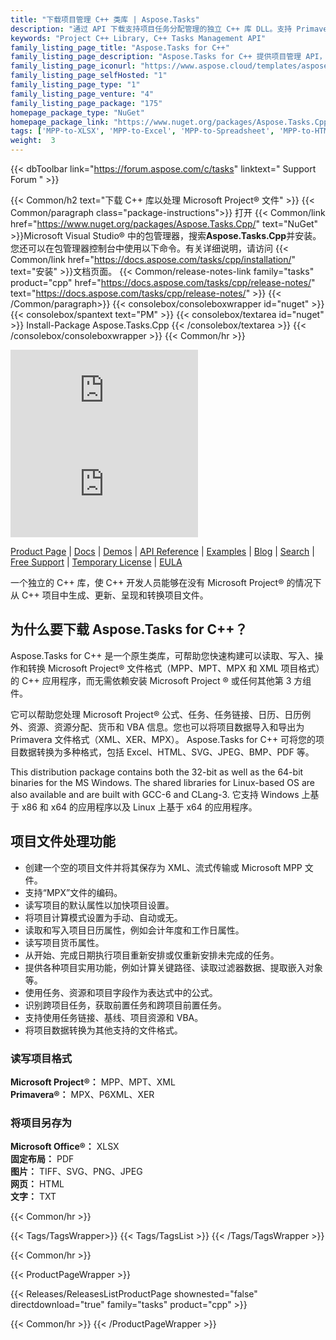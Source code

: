 ```yaml
---
title: "下载项目管理 C++ 类库 | Aspose.Tasks"
description: "通过 API 下载支持项目任务分配管理的独立 C++ 库 DLL。支持 Primavera®（XER、MPX）和 MS Project®（MPP、MPT）格式。"
keywords: "Project C++ Library, C++ Tasks Management API"
family_listing_page_title: "Aspose.Tasks for C++"
family_listing_page_description: "Aspose.Tasks for C++ 提供项目管理 API，使 C++ 应用程序不仅可以读取和操作 Microsoft Project® 文档，还可以编写 MPP 和 XML 格式的 Microsoft Project® 文档——所有这些都无需使用 Microsoft Project®。与所有 Aspose 文件格式 API 一样 - Aspose.Tasks for C++ 适用于所有类型的 C++ 应用程序。"
family_listing_page_iconurl: "https://www.aspose.cloud/templates/aspose/App_Themes/V3/images/tasks/272x272/aspose_tasks-for-cpp.png"
family_listing_page_selfHosted: "1"
family_listing_page_type: "1"
family_listing_page_venture: "4"
family_listing_page_package: "175"
homepage_package_type: "NuGet"
homepage_package_link: "https://www.nuget.org/packages/Aspose.Tasks.Cpp/"
tags: ['MPP-to-XLSX', 'MPP-to-Excel', 'MPP-to-Spreadsheet', 'MPP-to-HTML', 'Project-to-HTML', 'Project-to-Excel', 'Project-to-XLSX', 'Project-to-CSV', 'Project-to-Text', 'Project-to-MPT', 'MPP-to-CSV', 'MPP-to-MPT', 'MPP-to-SVG', 'MPP-to-JPEG', 'MPP-to-TIF', 'Project-to-PDF', 'MPP-to-PDF', 'Project-to-Image', 'MPP-to-PNG']
weight:  3
---
```


{{< dbToolbar link="https://forum.aspose.com/c/tasks" linktext=" Support Forum " >}}

{{< Common/h2 text="下载 C++ 库以处理 Microsoft Project® 文件"  >}}
{{< Common/paragraph class="package-instructions">}}
打开
{{< Common/link href="https://www.nuget.org/packages/Aspose.Tasks.Cpp/" text="NuGet"  >}}Microsoft Visual Studio® 中的包管理器，搜索<b>Aspose.Tasks.Cpp</b>并安装。您还可以在包管理器控制台中使用以下命令。有关详细说明，请访问
{{< Common/link href="https://docs.aspose.com/tasks/cpp/installation/" text="安装"  >}}文档页面。
{{< Common/release-notes-link family="tasks" product="cpp" href="https://docs.aspose.com/tasks/cpp/release-notes/" text="https://docs.aspose.com/tasks/cpp/release-notes/"  >}}
{{< /Common/paragraph>}}
{{< consolebox/consoleboxwrapper id="nuget" >}}
       {{< consolebox/spantext text="PM" >}}
       {{< consolebox/textarea id="nuget" >}} Install-Package Aspose.Tasks.Cpp {{< /consolebox/textarea >}}
{{< /consolebox/consoleboxwrapper >}}
{{< Common/hr >}}

![Nuget](https://img.shields.io/nuget/v/Aspose.Tasks.Cpp) ![Nuget](https://img.shields.io/nuget/dt/Aspose.Tasks.Cpp?label=nuget%20downloads)

[Product Page](https://products.aspose.com/tasks/cpp/) | [Docs](https://docs.aspose.com/tasks/cpp/) | [Demos](https://products.aspose.app/tasks/family) | [API Reference](https://reference.aspose.com/tasks/cpp) | [Examples](https://github.com/aspose-tasks/Aspose.Tasks-for-C) | [Blog](https://blog.aspose.com/category/tasks/) | [Search](https://search.aspose.com/) | [Free Support](https://forum.aspose.com/c/tasks) | [Temporary License](https://purchase.aspose.com/temporary-license) | [EULA](https://about.aspose.com/legal/eula/)

一个独立的 C++ 库，使 C++ 开发人员能够在没有 Microsoft Project® 的情况下从 C++ 项目中生成、更新、呈现和转换项目文件。

## 为什么要下载 Aspose.Tasks for C++？

Aspose.Tasks for C++ 是一个原生类库，可帮助您快速构建可以读取、写入、操作和转换 Microsoft Project® 文件格式（MPP、MPT、MPX 和 XML 项目格式）的 C++ 应用程序，而无需依赖安装 Microsoft Project ® 或任何其他第 3 方组件。

它可以帮助您处理 Microsoft Project® 公式、任务、任务链接、日历、日历例外、资源、资源分配、货币和 VBA 信息。您也可以将项目数据导入和导出为 Primavera 文件格式（XML、XER、MPX）。 Aspose.Tasks for C++ 可将您的项目数据转换为多种格式，包括 Excel、HTML、SVG、JPEG、BMP、PDF 等。

This distribution package contains both the 32-bit as well as the 64-bit binaries for the MS Windows. The shared libraries for Linux-based OS are also available and are built with GCC-6 and CLang-3. 它支持 Windows 上基于 x86 和 x64 的应用程序以及 Linux 上基于 x64 的应用程序。

## 项目文件处理功能

- 创建一个空的项目文件并将其保存为 XML、流式传输或 Microsoft MPP 文件。
- 支持“MPX”文件的编码。
- 读写项目的默认属性以加快项目设置。
- 将项目计算模式设置为手动、自动或无。
- 读取和写入项目日历属性，例如会计年度和工作日属性。
- 读写项目货币属性。
- 从开始、完成日期执行项目重新安排或仅重新安排未完成的任务。
- 提供各种项目实用功能，例如计算关键路径、读取过滤器数据、提取嵌入对象等。
- 使用任务、资源和项目字段作为表达式中的公式。
- 识别跨项目任务，获取前置任务和跨项目前置任务。
- 支持使用任务链接、基线、项目资源和 VBA。
- 将项目数据转换为其他支持的文件格式。

### 读写项目格式

**Microsoft Project®：** MPP、MPT、XML\
**Primavera®：** MPX、P6XML、XER

### 将项目另存为

**Microsoft Office®：** XLSX\
**固定布局：** PDF\
**图片：** TIFF、SVG、PNG、JPEG\
**网页：** HTML\
**文字：** TXT

{{< Common/hr >}}

{{< Tags/TagsWrapper>}}
 {{< Tags/TagsList >}}
{{< /Tags/TagsWrapper >}}

{{< Common/hr >}}

{{< ProductPageWrapper >}}
<!-- ReleasesListProductPage-->
   {{< Releases/ReleasesListProductPage shownested="false"  directdownload="true" family="tasks" product="cpp" >}}
<!-- /ReleasesListProductPage-->
{{< Common/hr >}}
{{< /ProductPageWrapper >}}


